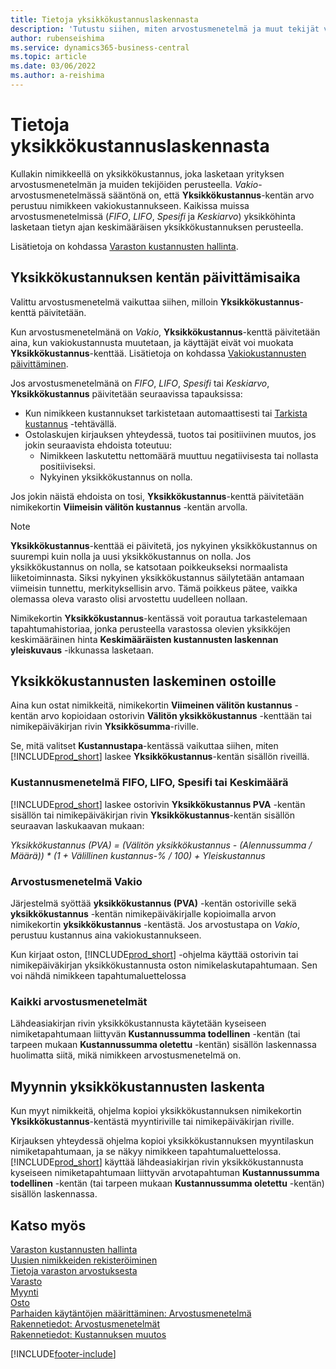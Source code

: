 ```yaml
---
title: Tietoja yksikkökustannuslaskennasta
description: 'Tutustu siihen, miten arvostusmenetelmä ja muut tekijät vaikuttavat nimikekortin yksikkökustannukseen.'
author: rubenseishima
ms.service: dynamics365-business-central
ms.topic: article
ms.date: 03/06/2022
ms.author: a-reishima
---
```

# <a name="about-unit-cost-calculation"></a>Tietoja yksikkökustannuslaskennasta

Kullakin nimikkeellä on yksikkökustannus, joka lasketaan yrityksen arvostusmenetelmän ja muiden tekijöiden perusteella. *Vakio*-arvostusmenetelmässä sääntönä on, että **Yksikkökustannus**-kentän arvo perustuu nimikkeen vakiokustannukseen. Kaikissa muissa arvostusmenetelmissä (*FIFO*, *LIFO*, *Spesifi* ja *Keskiarvo*) yksikköhinta lasketaan tietyn ajan keskimääräisen yksikkökustannuksen perusteella.  

Lisätietoja on kohdassa [Varaston kustannusten hallinta](finance-manage-inventory-costs.md).  

## <a name="when-is-the-unit-cost-field-updated"></a>Yksikkökustannuksen kentän päivittämisaika

Valittu arvostusmenetelmä vaikuttaa siihen, milloin **Yksikkökustannus**-kenttä päivitetään.

Kun arvostusmenetelmänä on *Vakio*, **Yksikkökustannus**-kenttä päivitetään aina, kun vakiokustannusta muutetaan, ja käyttäjät eivät voi muokata **Yksikkökustannus**-kenttää. Lisätietoja on kohdassa [Vakiokustannusten päivittäminen](finance-how-to-update-standard-costs.md).

Jos arvostusmenetelmänä on *FIFO*, *LIFO*, *Spesifi* tai *Keskiarvo*, **Yksikkökustannus** päivitetään seuraavissa tapauksissa:

* Kun nimikkeen kustannukset tarkistetaan automaattisesti tai [Tarkista kustannus](inventory-how-adjust-item-costs.md#to-adjust-item-costs-manually) -tehtävällä.
* Ostolaskujen kirjauksen yhteydessä, tuotos tai positiivinen muutos, jos jokin seuraavista ehdoista toteutuu:
  * Nimikkeen laskutettu nettomäärä muuttuu negatiivisesta tai nollasta positiiviseksi.
  * Nykyinen yksikkökustannus on nolla.

Jos jokin näistä ehdoista on tosi, **Yksikkökustannus**-kenttä päivitetään nimikekortin **Viimeisin välitön kustannus** -kentän arvolla.

> [!NOTE]
> **Yksikkökustannus**-kenttää ei päivitetä, jos nykyinen yksikkökustannus on suurempi kuin nolla ja uusi yksikkökustannus on nolla. Jos yksikkökustannus on nolla, se katsotaan poikkeukseksi normaalista liiketoiminnasta. Siksi nykyinen yksikkökustannus säilytetään antamaan viimeisin tunnettu, merkityksellisin arvo. Tämä poikkeus pätee, vaikka olemassa oleva varasto olisi arvostettu uudelleen nollaan.

Nimikekortin **Yksikkökustannus**-kentässä voit porautua tarkastelemaan tapahtumahistoriaa, jonka perusteella varastossa olevien yksikköjen keskimääräinen hinta **Keskimääräisten kustannusten laskennan yleiskuvaus** -ikkunassa lasketaan.

## <a name="unit-cost-calculation-for-purchases"></a>Yksikkökustannusten laskeminen ostoille

Aina kun ostat nimikkeitä, nimikekortin **Viimeinen välitön kustannus** -kentän arvo kopioidaan ostorivin **Välitön yksikkökustannus** -kenttään tai nimikepäiväkirjan rivin **Yksikkösumma**-riville.

Se, mitä valitset **Kustannustapa**-kentässä vaikuttaa siihen, miten [!INCLUDE[prod_short](includes/prod_short.md)] laskee **Yksikkökustannus**-kentän sisällön riveillä.

### <a name="costing-method-fifo-lifo-specific-or-average"></a>Kustannusmenetelmä FIFO, LIFO, Spesifi tai Keskimäärä

[!INCLUDE[prod_short](includes/prod_short.md)] laskee ostorivin **Yksikkökustannus PVA** -kentän sisällön tai nimikepäiväkirjan rivin **Yksikkökustannus**-kentän sisällön seuraavan laskukaavan mukaan:

*Yksikkökustannus (PVA) = (Välitön yksikkökustannus - (Alennussumma / Määrä)) * (1 + Välillinen kustannus-% / 100) + Yleiskustannus*

### <a name="costing-method-standard"></a>Arvostusmenetelmä Vakio

Järjestelmä syöttää **yksikkökustannus (PVA)** -kentän ostoriville sekä **yksikkökustannus** -kentän nimikepäiväkirjalle kopioimalla arvon nimikekortin **yksikkökustannus** -kentästä. Jos arvostustapa on *Vakio*, perustuu kustannus aina vakiokustannukseen.

Kun kirjaat oston, [!INCLUDE[prod_short](includes/prod_short.md)] -ohjelma käyttää ostorivin tai nimikepäiväkirjan yksikkökustannusta oston nimikelaskutapahtumaan. Sen voi nähdä nimikkeen tapahtumaluettelossa

### <a name="all-costing-methods"></a>Kaikki arvostusmenetelmät

Lähdeasiakirjan rivin yksikkökustannusta käytetään kyseiseen nimiketapahtumaan liittyvän **Kustannussumma todellinen** -kentän (tai tarpeen mukaan **Kustannussumma oletettu** -kentän) sisällön laskennassa huolimatta siitä, mikä nimikkeen arvostusmenetelmä on.

## <a name="unit-cost-calculation-for-sales"></a>Myynnin yksikkökustannusten laskenta

Kun myyt nimikkeitä, ohjelma kopioi yksikkökustannuksen nimikekortin **Yksikkökustannus**-kentästä myyntiriville tai nimikepäiväkirjan riville.

Kirjauksen yhteydessä ohjelma kopioi yksikkökustannuksen myyntilaskun nimiketapahtumaan, ja se näkyy nimikkeen tapahtumaluettelossa. [!INCLUDE[prod_short](includes/prod_short.md)] käyttää lähdeasiakirjan rivin yksikkökustannusta kyseiseen nimiketapahtumaan liittyvän arvotapahtuman **Kustannussumma todellinen** -kentän (tai tarpeen mukaan **Kustannussumma oletettu** -kentän) sisällön laskennassa.

## <a name="see-also"></a>Katso myös

[Varaston kustannusten hallinta](finance-manage-inventory-costs.md)  
[Uusien nimikkeiden rekisteröiminen](inventory-how-register-new-items.md)  
[Tietoja varaston arvostuksesta](finance-learn-about-costing.md)  
[Varasto](inventory-manage-inventory.md)  
[Myynti](sales-manage-sales.md)  
[Osto](purchasing-manage-purchasing.md)  
[Parhaiden käytäntöjen määrittäminen: Arvostusmenetelmä](setup-best-practices-costing-method.md)  
[Rakennetiedot: Arvostusmenetelmät](design-details-costing-methods.md)  
[Rakennetiedot: Kustannuksen muutos](design-details-cost-adjustment.md)  

[!INCLUDE[footer-include](includes/footer-banner.md)]
